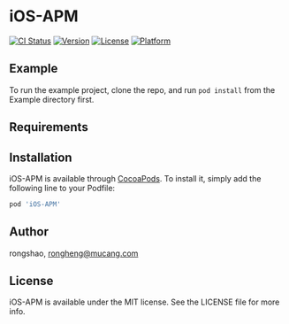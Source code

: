 # iOS-APM

[![CI Status](https://img.shields.io/travis/495929699g@gmail.com/iOS-APM.svg?style=flat)](https://travis-ci.org/495929699g@gmail.com/iOS-APM)
[![Version](https://img.shields.io/cocoapods/v/iOS-APM.svg?style=flat)](https://cocoapods.org/pods/iOS-APM)
[![License](https://img.shields.io/cocoapods/l/iOS-APM.svg?style=flat)](https://cocoapods.org/pods/iOS-APM)
[![Platform](https://img.shields.io/cocoapods/p/iOS-APM.svg?style=flat)](https://cocoapods.org/pods/iOS-APM)

## Example

To run the example project, clone the repo, and run `pod install` from the Example directory first.

## Requirements

## Installation

iOS-APM is available through [CocoaPods](https://cocoapods.org). To install
it, simply add the following line to your Podfile:

```ruby
pod 'iOS-APM'
```

## Author

rongshao, rongheng@mucang.com

## License

iOS-APM is available under the MIT license. See the LICENSE file for more info.
